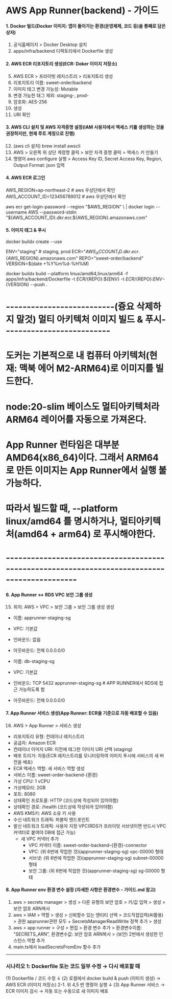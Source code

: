 # AWS App Runner(backend) - 가이드

#### 1. Docker 빌드(Docker 이미지: 앱이 돌아가는 환경(운영체제, 코드 등)을 통째로 담은 상자)

1. 공식홈페이지 > Docker Desktop 설치
2. apps/infra/backend 디렉토리에서 Dockerfile 생성

#### 2. AWS ECR 리포지토리 생성(ECR: Doker 이미지 저장소)

5. AWS ECR > 프라이빗 레지스트리 > 리포지토리 생성
6. 리포지토리 이름: sweet-order/backend
7. 이미지 태그 변경 가능성: Mutable
8. 변경 가능한 태그 제외: staging-, prod-
9. 암호화: AES-256
10. 생성
11. URI 확인

#### 3. AWS CLI 설치 및 AWS 자격증명 설정(IAM 사용자에서 액세스 키를 생성하는 것을 권장하지만, 현재 루트 계정으로 진행)

12. (aws cli 설치) brew install awscli
13. AWS > 오른쪽 위 상단 계정명 클릭 > 보안 자격 증명 클릭 > 액세스 키 만들기
14. 명령어 aws configure 실행 > Access Key ID, Secret Access Key, Region, Output Format: json 입력

#### 4. AWS ECR 로그인

AWS_REGION=ap-northeast-2 # aws 우상단에서 확인
AWS_ACCOUNT_ID=123456789012 # aws 우상단에서 확인

aws ecr get-login-password --region "$AWS_REGION" \
| docker login --username AWS --password-stdin "${AWS_ACCOUNT_ID}.dkr.ecr.${AWS_REGION}.amazonaws.com"

#### 5. 이미지 태그 & 푸시

docker buildx create --use

ENV="staging" # staging, prod
ECR="${AWS_ACCOUNT_ID}.dkr.ecr.${AWS_REGION}.amazonaws.com"
REPO="sweet-order/backend"
VERSION=$(date +%Y%m%d-%H%M)

docker buildx build --platform linux/amd64,linux/arm64 -f apps/infra/backend/Dockerfile -t ${ECR}/${REPO}:${ENV} -t ${ECR}/${REPO}:${ENV}-${VERSION} --push .

# --------------------------(즁요 삭제하지 말것) 멀티 아키텍처 이미지 빌드 & 푸시--------------------------

# 도커는 기본적으로 내 컴퓨터 아키텍처(현재: 맥북 에어 M2-ARM64)로 이미지를 빌드한다.

# node:20-slim 베이스도 멀티아키텍처라 ARM64 레이어를 자동으로 가져온다.

# App Runner 런타임은 대부분 AMD64(x86_64)이다. 그래서 ARM64로 만든 이미지는 App Runner에서 실행 불가능하다.

# 따라서 빌드할 때, --platform linux/amd64 를 명시하거나, 멀티아키텍처(amd64 + arm64) 로 푸시해야한다.

# ---------------------------------------------------------------------------------------------

#### 6. App Runner <-> RDS VPC 보안 그룹 생성

15. 위치: AWS > VPC > 보안 그룹 > 보안 그룹 생성 생성

- 이름: apprunner-staging-sg
- VPC: 기본값
- 인바운드: 없음
- 아웃바운드: 전체 0.0.0.0/0

- 이름: db-staging-sg
- VPC: 기본값
- 인바운드: TCP 5432 apprunner-staging-sg # APP RUNNER에서 RDS에 접근 가능하도록 함
- 아웃바운드: 전체 0.0.0.0/0

#### 7. App Runner 서비스 생성(App Runner: ECR을 기준으로 자동 배포할 수 있음)

16. AWS > App Runner > 서비스 생성

- 리포지토리 유형: 컨테이너 레지스트리
- 공급자: Amazon ECR
- 컨테이너 이미지 URI: 이전에 태그한 이미지 URI 선택 (staging)
- 배포 트리거: 자동(ECR 레지스트리를 모니터링하여 이미지 푸시에 서비스의 새 버전을 배포)
- ECR 엑세스 역할: 새 서비스 역할 생성
- 서비스 이름: sweet-order-backend-{환경}
- 가상 CPU: 1 vCPU
- 가상메모리: 2GB
- 포트: 8080
- 상태확인 프로토콜: HTTP (코드상에 작성되어 있어야함)
- 상태확인 경로: /health (코드상에 작성되어 있어야함)
- AWS KMS키: AWS 소유 키 사용
- 수신 네트워크 트래픽: 퍼블릭 엔드포인트
- 발신 네트워크 트래픽: 사용자 지정 VPC(RDS가 프라이빗 서브넷이면 반드시 VPC 커넥터로 붙여야 DB에 접근 가능)
  - 새 VPC 커넥터 추가
    - VPC 커넥터 이름: sweet-order-backend-{환경}-connector
    - VPC: (위 6번에 작업한 것)(apprunner-staging-sg) vpc-00000 형태
    - 서브넷: (위 6번에 작업한 것)(apprunner-staging-sg) subnet-00000 형태
    - 보안 그룹: (위 6번에 작업한 것)(apprunner-staging-sg) sg-00000 형태

#### 8. App Runner env 환경 변수 설정 (자세한 사항은 환경변수 - 가이드.md 참고)

1. aws > secrets manager > 생성 > 다른 유형의 보안 암호 > 키/값 입력 > 생성 > 보안 암호 ARN복사
2. aws > IAM > 역할 > 생성 > 신뢰할수 있는 엔티티 선택 > 코드직접입력(AI활용) > 권한 apprunner관련 모두 + SecretsManagerReadWrite 정책 추가 > 생성
3. aws > app runner > 구성 > 편집 > 환경 변수 추가 > 환경변수이름: "SECRETS_ARN", 환경변수값: 보안 암호 ARN복사 > (보안) 2번에서 생성한 인스턴스 역할 추가
4. main.ts에서 loadSecretsFromEnv 함수 추가

---

### 시나리오 1: Dockerfile 또는 코드 일부 수정 → 다시 배포할 때

(1) Dockerfile / 코드 수정
↓
(2) 로컬에서 docker build & push (이미지 생성) → AWS ECR (이미지 저장소)
2-1. 위 4,5 번 명령어 실행
↓
(3) App Runner 서비스 → ECR 이미지 감시 → 자동 또는 수동으로 새 이미지 배포
